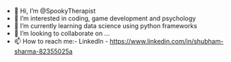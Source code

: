 - 👋 Hi, I’m @SpookyTherapist
- 👀 I’m interested in coding, game development and psychology
- 🌱 I’m currently learning data science using python frameworks
- 💞️ I’m looking to collaborate on ...
- 📫 How to reach me:- LinkedIn - https://www.linkedin.com/in/shubham-sharma-82355025a

<!---
SpookyTherapist/SpookyTherapist is a ✨ special ✨ repository because its `README.md` (this file) appears on your GitHub profile.
You can click the Preview link to take a look at your changes.
--->
